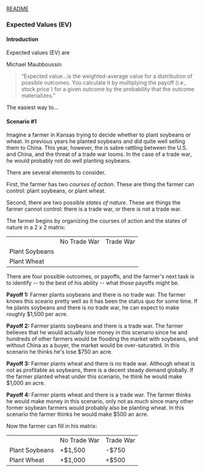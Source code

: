 [README](https://github.com/vmsmith/DecisionSupportTool/blob/master/README.md)

### Expected Values (EV)  

#### Introduction  

Expected values (EV) are

Michael Maubboussin  

>“Expected value...is the weighted-average value for a distribution of possible outcomes. You calculate it by multiplying the payoff (i.e., stock price ) for a given outcome by the probability that the outcome materializes.”

The easiest way to...

#### Scenario #1  

Imagine a farmer in Kansas trying to decide whether to plant soybeans or wheat. In previous years he planted soybeans and did quite well selling them to China. This year, however, the is sabre rattling between the U.S. and China, and the threat of a trade war looms. In the case of a trade war, he would probably not do well planting soybeans.

There are several elements to consider.

First, the farmer has two *courses of action*. These are thing the farmer can control: plant soybeans, or plant wheat.

Second, there are two possible *states of nature*. These are things the farmer cannot control: there is a trade war, or there is not a trade war.

The farmer begins by organizing the courses of action and the states of nature in a 2 x 2 matrix:

<table>
  <tr><td></td><td>No Trade War</td><td>Trade War</td></tr>
  <tr><td>Plant Soybeans</td><td></td><td></td></tr>
  <tr><td>Plant Wheat</td><td></td><td></td></tr>
</table>  

There are four possible outcomes, or payoffs, and the farmer's next task is to identify -- to the best of his ability -- what those payoffs might be.

**Payoff 1:** Farmer plants soybeans and there is no trade war. The farmer knows this sceario pretty well as it has been the status quo for some time. If he plants soybeans and there is no trade war, he can expect to make roughly $1,500 per acre.

**Payoff 2:** Farmer plants soybeans and there is a trade war. The farmer believes that he would actually lose money in this scenario since he and hundreds of other farmers would be flooding the market with soybeans, and without China as a buyer, the market would be over-saturated. In this scenario he thinks he's lose $750 an acre.

**Payoff 3:** Farmer plants wheat and there is no trade war. Although wheat is not as profitable as soybeans, there is a decent steady demand globally. If the farmer planted wheat under this scenario, he think he would make $1,000 an acre.

**Payoff 4:** Farmer plants wheat and there is a trade war. The farmer thinks he would make money in this scenario, only not as much since many other former soybean farmers would probably also be planting wheat. In this scenario the farmer thinks he would make $500 an acre.

Now the farmer can fill in his matrix:

<table>
  <tr><td></td><td>No Trade War</td><td>Trade War</td></tr>
  <tr><td>Plant Soybeans</td><td>+$1,500</td><td>-$750</td></tr>
  <tr><td>Plant Wheat</td><td>+$1,000</td><td>+$500</td></tr>
</table> 


